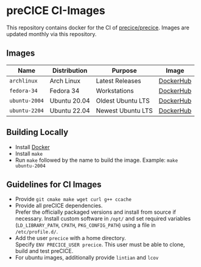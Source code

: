 # preCICE CI-Images

This repository contains docker for the CI of [precice/precice](https://github.com/precice/precice).
Images are updated monthly via this repository.


## Images

Name | Distribution | Purpose | Image
--- | --- | --- | ---
`archlinux`   | Arch Linux   | Latest Releases   | [DockerHub](https://hub.docker.com/r/precice/ci-archlinux)
`fedora-34`   | Fedora 34    | Workstations      | [DockerHub](https://hub.docker.com/r/precice/ci-fedora-34)
`ubuntu-2004` | Ubuntu 20.04 | Oldest Ubuntu LTS | [DockerHub](https://hub.docker.com/r/precice/ci-ubuntu-2004)
`ubuntu-2204` | Ubuntu 22.04 | Newest Ubuntu LTS | [DockerHub](https://hub.docker.com/r/precice/ci-ubuntu-2204)

## Building Locally

* Install [Docker](https://www.docker.com/get-started)
* Install `make`
* Run `make` followed by the name to build the image. Example: `make ubuntu-2004`

## Guidelines for CI Images

* Provide `git cmake make wget curl g++ ccache`
* Provide all preCICE dependencies.  
  Prefer the officially packaged versions and install from source if necessary.
  Install custom software in `/opt/` and set required variables (`LD_LIBRARY_PATH`, `CPATH`, `PKG_CONFIG_PATH`) using a file in `/etc/profile.d/`.
* Add the user `precice` with a home directory.  
  Specify `ENV PRECICE_USER precice`.
  This user must be able to clone, build and test preCICE.
* For ubuntu images, additionally provide `lintian` and `lcov`
